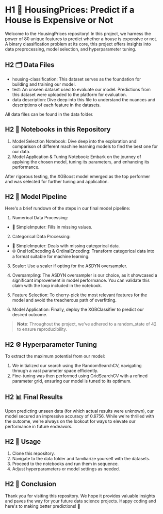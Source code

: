 # H1 🏡 HousingPrices: Predict if a House is Expensive or Not

Welcome to the HousingPrices repository! In this project, we harness the power of 80 unique features to predict whether a house is expensive or not. A binary classification problem at its core, this project offers insights into data preprocessing, model selection, and hyperparameter tuning.

## H2 🗂️ Data Files

- housing-classification: This dataset serves as the foundation for building and training our model.
- test: An unseen dataset used to evaluate our model. Predictions from this dataset were uploaded to the platform for evaluation.
- data description: Dive deep into this file to understand the nuances and descriptions of each feature in the datasets.

All data files can be found in the data folder.

## H2 📓 Notebooks in this Repository

1. Model Selection Notebook: Dive deep into the exploration and comparison of different machine learning models to find the best one for our data.
2. Model Application & Tuning Notebook: Embark on the journey of applying the chosen model, tuning its parameters, and enhancing its performance.

After rigorous testing, the XGBoost model emerged as the top performer and was selected for further tuning and application.

## H2 🚀 Model Pipeline

Here's a brief rundown of the steps in our final model pipeline:

1. Numerical Data Processing:
- 🔄 SimpleImputer: Fills in missing values.

2. Categorical Data Processing:
- 🔄 SimpleImputer: Deals with missing categorical data.
- 🌐 OneHotEncoding & OrdinalEncoding: Transform categorical data into a format suitable for machine learning.

3. Scaler: Use a scaler if opting for the ASDYN oversampler.

4. Oversampling: The ASDYN oversampler is our choice, as it showcased a significant improvement in model performance. You can validate this claim with the loop included in the notebook.

5. Feature Selection: To cherry-pick the most relevant features for the model and avoid the treacherous path of overfitting.

6. Model Application: Finally, deploy the XGBClassifier to predict our desired outcome.

> **Note**: Throughout the project, we've adhered to a random_state of 42 to ensure reproducibility.

## H2 ⚙️ Hyperparameter Tuning

To extract the maximum potential from our model:

1. We initialized our search using the RandomSearchCV, navigating through a vast parameter space efficiently.
2. Fine-tuning was then performed using GridSearchCV with a refined parameter grid, ensuring our model is tuned to its optimum.

## H2 📊 Final Results

Upon predicting unseen data (for which actual results were unknown), our model secured an impressive accuracy of 0.9756. While we're thrilled with the outcome, we're always on the lookout for ways to elevate our performance in future endeavors.

## H2 🔄 Usage

1. Clone this repository.
2. Navigate to the data folder and familiarize yourself with the datasets.
3. Proceed to the notebooks and run them in sequence.
4. Adjust hyperparameters or model settings as needed.

## H2 🎉 Conclusion

Thank you for visiting this repository. We hope it provides valuable insights and paves the way for your future data science projects. Happy coding and here's to making better predictions! 🚀
